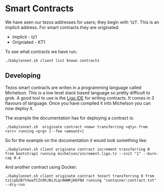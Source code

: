 # Smart Contracts

We have seen our tezos addresses for users; they begin with 'tz1'. This is an implicit address. For smart contracts they are originated:

- Implicit - tz1
- Origniated - KT1

To see what contracts we have run:

```
./babylonnet.sh client list known contracts
```

## Developing

Tezos smart contracts are writen in a programming language called Michelson. This is a low level stack based language so pretty difficult to grok. A good tool to use is the [Ligo IDE](https://ide.ligolang.org/) for writing contracts. It comes in 3 flavours of language. Once you have compiled it into Michelson you can now deploy it.

The example the documentation has for deploying a contract is:

```
./babylonnet.sh  originate contract <new> transferring <qty> from <src> running <prg> [--fee <amount>]
```

So for the example on the documentation it would look something like:

```
./babylonnet.sh client originate contract increment transferring 0 from bootstrap1 running michelson/increment.ligo.tz --init "1" --burn-cap 0.4
```

And another contract using Docker:

```
./babylonnet.sh client originate contract tezart transferring 0 from tz1ipQzB7tXwafCZn9hJBsJLqrAHWKjK6FNd running "container:contract.txt" --dry-run
```
